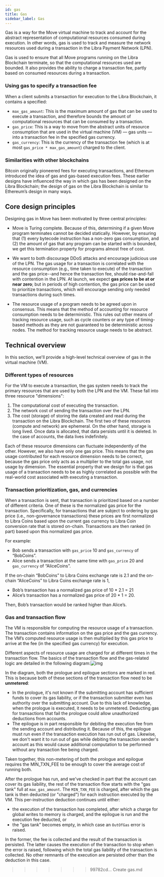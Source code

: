 ```yaml
---
id: gas
title: Gas
sidebar_label: Gas
---
```


Gas is a way for the Move virtual machine to track and account for the abstract representation of computational resources consumed during execution. In other words, gas is used to track and measure the network resources used during a transaction in the Libra Payment Network (LPN).

Gas is used to ensure that all Move programs running on the Libra Blockchain terminate, so that the computational resources used are bounded. It also provides the ability to charge a transaction fee, partly based on consumed resources during a transaction.

### Using gas to specify a transaction fee

When a client submits a transaction for execution to the Libra Blockchain, it contains a specified:

* `max_gas_amount`: This is the maximum amount of gas that can be used to execute a transaction, and therefore bounds the amount of computational resources that can be consumed by a transaction.
* `gas_price`: This is a way to move from the abstract units of resource consumption that are used in the virtual machine (VM) — gas units — into a transaction fee in the specified gas currency.
* `gas_currency`: This is the currency of the transaction fee (which is at most `gas_price * max_gas_amount`) charged to the client.



### Similarities with other blockchains

Bitcoin originally pioneered fees for executing transactions, and Ethereum introduced the idea of gas and gas-based execution fees. These earlier designs have influenced the way in which gas has been designed on the Libra Blockchain; the design of gas on the Libra Blockchain is similar to Ethereum’s design in many ways.



## Core design principles

Designing gas in Move has been motivated by three central principles:

* Move is Turing complete. Because of this, determining if a given Move program terminates cannot be decided statically. However, by ensuring that (1) every bytecode instruction has a non-zero gas consumption, and (2) the amount of gas that any program can be started with is bounded, we get this termination property for programs almost free of cost.

* We want to both discourage DDoS attacks and encourage judicious use of the LPN. The gas usage for a transaction is correlated with the resource consumption (e.g., time taken to execute) of the transaction and the gas price--and hence the transaction fee, should rise-and-fall with contention in the LPN. At launch, we expect **gas prices to be at or near zero**; but in periods of high contention, the gas price can be used to prioritize transactions, which will encourage sending only needed transactions during such times.

* The resource usage of a program needs to be agreed upon in consensus. This means that the method of accounting for resource consumption needs to be deterministic. This rules out other means of tracking resource usage, such as cycle counters or any type of timing-based methods as they are not guaranteed to be deterministic across nodes. The method for tracking resource usage needs to be abstract.



## Technical overview

In this section, we'll provide a high-level technical overview of gas in the virtual machine (VM).



### Different types of resources

For the VM to execute a transaction, the gas system needs to track the primary resources that are used by both the LPN and the VM. These fall into three resource "dimensions":

1. The computational cost of executing the transaction.
2. The network cost of sending the transaction over the LPN.
3. The cost (storage) of storing the data created and read during the transaction on the Libra Blockchain. The first two of these resources (compute and network) are ephemeral. On the other hand, storage is long lived. Once data is allocated, that data persists until it is deleted. In the case of accounts, the data lives indefinitely.

Each of these resource dimensions can fluctuate independently of the other. However, we also have only one gas price. This means that the gas usage contributed for each resource dimension needs to be correct, because the gas price only acts as a multiplier to the total gas usage, not usage by dimension. The essential property that we design for is that gas usage of a transaction needs to be as highly correlated as possible with the real-world cost associated with executing a transaction.

### Transaction prioritization, gas, and currencies

When a transaction is sent, that transaction is prioritized based on a number of different criteria. One of these is the normalized gas price for the transaction. Specifically, for transactions that are subject to ordering by gas price (i.e., non-governance transactions) these prices are first normalized to Libra Coins based upon the current gas currency to Libra Coin conversion rate that is stored on-chain. Transactions are then ranked (in part) based upon this normalized gas price.

For example:

* Bob sends a transaction with `gas_price` 10 and `gas_currency` of “BobCoins”.
* Alice sends a transaction at the same time with `gas_price` 20 and `gas_currency` of “AliceCoins”.

If the on-chain “BobCoins” to Libra Coins exchange rate is 2.1 and the on-chain “AliceCoins” to Libra Coins exchange rate is 1,
* Bob’s transaction has a normalized gas price of 10 * 2.1 = 21
* Alice’s transaction has a normalized gas price of 20 * 1 = 20.

Then, Bob’s transaction would be ranked higher than Alice’s.

### Gas and transaction flow
The VM is responsible for computing the resource usage of a transaction. The transaction contains information on the gas price and the gas currency. The VM’s computed resource usage is then multiplied by this gas price to arrive at the fee (in the specified gas currency) for execution.

Different aspects of resource usage are charged for at different times in the transaction flow. The basics of the transaction flow and the gas-related logic are detailed in the following diagram:![img](https://lh3.googleusercontent.com/YWZjSSzKF2GyaBXhPL41JxmwlCVhezYdbx59In0n2IAJZUxv_UYVrcIwOyTe8YNQp4SJ8dq7S36SEEqMQMj440OKc9GS_SEYQ2drbGj8XChhuqNb9Z9z2nislMtldYi8Nqc9luL8)

In the diagram, both the prologue and epilogue sections are marked in red. This is because both of these sections of the transaction flow need to be **unmetered**:
* In the prologue, it's not known if the submitting account has sufficient funds to cover its gas liability, or if the transaction submitter even has authority over the submitting account. Due to this lack of knowledge, when the prologue is executed, it needs to be unmetered. Deducting gas for transactions that fail the prologue could allow unauthorized deductions from accounts.
* The epilogue is in part responsible for debiting the execution fee from the sending account and distributing it. Because of this, the epilogue must run even if the transaction execution has run out of gas. Likewise, we don't want it to run out of gas while debiting the transaction sender's account as this would cause additional computation to be performed without any transaction fee being charged.

Taken together, this non-metering of both the prologue and epilogue requires the MIN_TXN_FEE to be enough to cover the average cost of running both.

After the prologue has run, and we've checked in part that the account can cover its gas liability, the rest of the transaction flow starts with the "gas tank" full at `max_gas_amount`. The `MIN_TXN_FEE` is charged, after which the gas tank is then deducted (or "charged") for each instruction executed by the VM. This per-instruction deduction continues until either:
* the execution of the transaction has completed, after which a charge for global writes to memory is charged, and the epilogue is run and the execution fee deducted, or
* the "gas tank" becomes empty, in which case an `OutOfGas` error is raised.

In the former, the fee is collected and the result of the transaction is persisted. The latter causes the execution of the transaction to stop when the error is raised, following which the total gas liability of the transaction is collected. No other remnants of the execution are persisted other than the deduction in this case.
>>>>>>> 99782cd... Create gas.md
